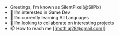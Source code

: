 - Greetings, I’m known as SilentPixel(@SilPix)
- 👀 I’m interested in Game Dev
- 🌱 I’m currently learning All Languages
- 🤝 I’m looking to collaborate on interesting projects
- 📫 How to reach me [[moth.aj28@gmail.com]]

<!---
SilPix/SilPix is a ✨ special ✨ repository because its `README.md` (this file) appears on your GitHub profile.
You can click the Preview link to take a look at your changes.
--->
